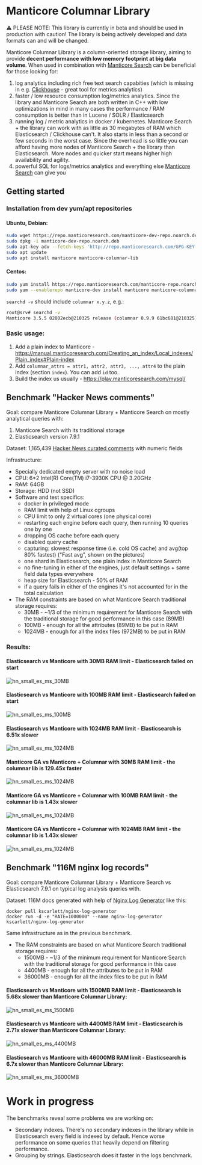 # Manticore Columnar Library

⚠️ PLEASE NOTE: This library is currently in beta and should be used in production with caution! The library is being actively developed and data formats can and will be changed.

Manticore Columnar Library is a column-oriented storage library, aiming to provide **decent performance with low memory footprint at big data volume**.
When used in combination with [Manticore Search](https://github.com/manticoresoftware/manticoresearch) can be beneficial for those looking for:
1. log analytics including rich free text search capabities (which is missing in e.g. [Clickhouse](https://github.com/ClickHouse/ClickHouse) - great tool for metrics analytics)
2. faster / low resource consumption log/metrics analytics. Since the library and Manticore Search are both written in C++ with low optimizations in mind in many cases the performance / RAM consumption is better than in Lucene / SOLR / Elasticsearch
3. running log / metric analytics in docker / kubernetes. Manticore Search + the library can work with as little as 30 megabytes of RAM which Elasticsearch / Clickhouse can't. It also starts in less than a second or few seconds in the worst case. Since the overhead is so little you can afford having more nodes of Manticore Search + the library than Elasticsearch. More nodes and quicker start means higher high availability and agility.
4. powerful SQL for logs/metrics analytics and everything else [Manticore Search](https://github.com/manticoresoftware/manticoresearch) can give you

## Getting started

### Installation from dev yum/apt repositories
#### Ubuntu, Debian:
```bash
sudo wget https://repo.manticoresearch.com/manticore-dev-repo.noarch.deb
sudo dpkg -i manticore-dev-repo.noarch.deb
sudo apt-key adv --fetch-keys 'http://repo.manticoresearch.com/GPG-KEY-manticore'
sudo apt update
sudo apt install manticore manticore-columnar-lib
```

#### Centos:
```bash
sudo yum install https://repo.manticoresearch.com/manticore-repo.noarch.rpm
sudo yum --enablerepo manticore-dev install manticore manticore-columnar-lib
```

`searchd -v` should include `columnar x.y.z`, e.g.:
```bash
root@srv# searchd -v
Manticore 3.5.5 02802ecb@210325 release (columnar 0.9.9 61bc681@210325)
```

### Basic usage:
1. Add a plain index to Manticore - https://manual.manticoresearch.com/Creating_an_index/Local_indexes/Plain_index#Plain-index
2. Add `columnar_attrs = attr1, attr2, attr3, ..., attr4` to the plain index (section `index`). You can add `id` too.
3. Build the index us usually - https://play.manticoresearch.com/mysql/


## Benchmark "Hacker News comments"

Goal: compare Manticore Columnar Library + Manticore Search on mostly analytical queries with:
1. Manticore Search with its traditional storage
2. Elasticsearch version 7.9.1

Dataset: 1,165,439 [Hacker News curated comments](https://zenodo.org/record/45901/) with numeric fields

Infrastructure: 
* Specially dedicated empty server with no noise load
* CPU: 6*2 Intel(R) Core(TM) i7-3930K CPU @ 3.20GHz
* RAM: 64GB
* Storage: HDD (not SSD)
* Software and test specifics: 
  - docker in privileged mode
  - RAM limit with help of Linux cgroups
  - CPU limit to only 2 virtual cores (one physical core)
  - restarting each engine before each query, then running 10 queries one by one
  - dropping OS cache before each query
  - disabled query cache
  - capturing: slowest response time (i.e. cold OS cache) and avg(top 80% fastest) ("Fast avg", shown on the pictures)
  - one shard in Elasticsearch, one plain index in Manticore Search
  - no fine-tuning in either of the engines, just default settings + same field data types everywhere
  - heap size for Elasticsearch - 50% of RAM
  - if a query fails in either of the engines it's not accounted for in the total calculation 
* The RAM constraints are based on what Manticore Search traditional storage requires: 
  - 30MB - ~1/3 of the minimum requirement for Manticore Search with the traditional storage for good performance in this case (89MB)
  - 100MB - enough for all the attributes (89MB) to be put in RAM
  - 1024MB - enough for all the index files (972MB) to be put in RAM

### Results:

#### Elasticsearch vs Manticore with 30MB RAM limit - Elasticsearch failed on start
![hn_small_es_ms_30MB](benchmarks/hn_small_es_ms_30MB.png)

#### Elasticsearch vs Manticore with 100MB RAM limit - Elasticsearch failed on start
![hn_small_es_ms_100MB](benchmarks/hn_small_es_ms_100MB.png)

#### Elasticsearch vs Manticore with 1024MB RAM limit - Elasticsearch is 6.51x slower
![hn_small_es_ms_1024MB](benchmarks/hn_small_es_ms_1024MB.png)

#### Manticore GA vs Manticore + Columnar with 30MB RAM limit - the columnar lib is 129.45x faster
![hn_small_es_ms_1024MB](benchmarks/hn_small_ma_co_30MB.png)

#### Manticore GA vs Manticore + Columnar with 100MB RAM limit - the columnar lib is 1.43x slower
![hn_small_es_ms_1024MB](benchmarks/hn_small_ma_co_100MB.png)

#### Manticore GA vs Manticore + Columnar with 1024MB RAM limit - the columnar lib is 1.43x slower
![hn_small_es_ms_1024MB](benchmarks/hn_small_ma_co_1024MB.png)

## Benchmark "116M nginx log records"

Goal: compare Manticore Columnar Library + Manticore Search vs Elasticsearch 7.9.1 on typical log analysis queries with.

Dataset: 116M docs generated with help of [Nginx Log Generator](https://github.com/kscarlett/nginx-log-generator) like this:
```
docker pull kscarlett/nginx-log-generator
docker run -d -e "RATE=1000000" --name nginx-log-generator kscarlett/nginx-log-generator
```

Same infrastructure as in the previous benchmark.
* The RAM constraints are based on what Manticore Search traditional storage requires: 
  - 1500MB - ~1/3 of the minimum requirement for Manticore Search with the traditional storage for good performance in this case
  - 4400MB - enough for all the attributes to be put in RAM
  - 36000MB - enough for all the index files to be put in RAM

#### Elasticsearch vs Manticore with 1500MB RAM limit - Elasticsearch is 5.68x slower than Manticore Columnar Library:
![hn_small_es_ms_1500MB](benchmarks/logs116m_es_ms_1500MB.png)

#### Elasticsearch vs Manticore with 4400MB RAM limit - Elasticsearch is 2.71x slower than Manticore Columnar Library:
![hn_small_es_ms_4400MB](benchmarks/logs116m_es_ms_4400MB.png)

#### Elasticsearch vs Manticore with 46000MB RAM limit - Elasticsearch is 6.7x slower than Manticore Columnar Library:
![hn_small_es_ms_36000MB](benchmarks/logs116m_es_ms_36000MB.png)

# Work in progress

The benchmarks reveal some problems we are working on:
* Secondary indexes. There's no secondary indexes in the library while in Elasticsearch every field is indexed by default. Hence worse performance on some queries that heavily depend on filtering performance.
* Grouping by strings. Elasticsearch does it faster in the logs benchmark.

